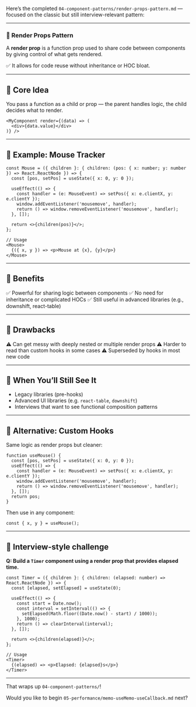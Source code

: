 Here’s the completed `04-component-patterns/render-props-pattern.md` — focused on the classic but still interview-relevant pattern:

------

### 📘 Render Props Pattern

A **render prop** is a function prop used to share code between components by giving control of what gets rendered.

✅ It allows for code reuse without inheritance or HOC bloat.

------

## 🔹 Core Idea

You pass a function as a child or prop — the parent handles logic, the child decides what to render.

```tsx
<MyComponent render={(data) => (
  <div>{data.value}</div>
)} />
```

------

## 🔹 Example: Mouse Tracker

```tsx
const Mouse = ({ children }: { children: (pos: { x: number; y: number }) => React.ReactNode }) => {
  const [pos, setPos] = useState({ x: 0, y: 0 });

  useEffect(() => {
    const handler = (e: MouseEvent) => setPos({ x: e.clientX, y: e.clientY });
    window.addEventListener('mousemove', handler);
    return () => window.removeEventListener('mousemove', handler);
  }, []);

  return <>{children(pos)}</>;
};

// Usage
<Mouse>
  {({ x, y }) => <p>Mouse at {x}, {y}</p>}
</Mouse>
```

------

## 🔹 Benefits

✅ Powerful for sharing logic between components
 ✅ No need for inheritance or complicated HOCs
 ✅ Still useful in advanced libraries (e.g., downshift, react-table)

------

## 🔸 Drawbacks

⚠️ Can get messy with deeply nested or multiple render props
 ⚠️ Harder to read than custom hooks in some cases
 ⚠️ Superseded by hooks in most new code

------

## 🔸 When You’ll Still See It

- Legacy libraries (pre-hooks)
- Advanced UI libraries (e.g. `react-table`, `downshift`)
- Interviews that want to see functional composition patterns

------

## 🔹 Alternative: Custom Hooks

Same logic as render props but cleaner:

```tsx
function useMouse() {
  const [pos, setPos] = useState({ x: 0, y: 0 });
  useEffect(() => {
    const handler = (e: MouseEvent) => setPos({ x: e.clientX, y: e.clientY });
    window.addEventListener('mousemove', handler);
    return () => window.removeEventListener('mousemove', handler);
  }, []);
  return pos;
}
```

Then use in any component:

```tsx
const { x, y } = useMouse();
```

------

## 🧪 Interview-style challenge

**Q: Build a `Timer` component using a render prop that provides elapsed time.**

```tsx
const Timer = ({ children }: { children: (elapsed: number) => React.ReactNode }) => {
  const [elapsed, setElapsed] = useState(0);

  useEffect(() => {
    const start = Date.now();
    const interval = setInterval(() => {
      setElapsed(Math.floor((Date.now() - start) / 1000));
    }, 1000);
    return () => clearInterval(interval);
  }, []);

  return <>{children(elapsed)}</>;
};

// Usage
<Timer>
  {(elapsed) => <p>Elapsed: {elapsed}s</p>}
</Timer>
```

------

That wraps up `04-component-patterns/`!

Would you like to begin `05-performance/memo-useMemo-useCallback.md` next?